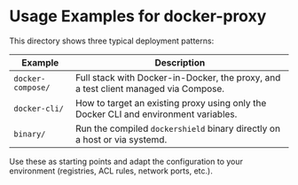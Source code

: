 # Usage Examples for docker-proxy

This directory shows three typical deployment patterns:

| Example | Description |
|---------|-------------|
| `docker-compose/` | Full stack with Docker-in-Docker, the proxy, and a test client managed via Compose. |
| `docker-cli/` | How to target an existing proxy using only the Docker CLI and environment variables. |
| `binary/` | Run the compiled `dockershield` binary directly on a host or via systemd. |

Use these as starting points and adapt the configuration to your environment (registries, ACL rules, network ports, etc.).
